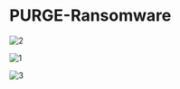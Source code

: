 # PURGE-Ransomware

![2](https://github.com/user-attachments/assets/e41ba8e3-2887-4623-9faa-a1a2e27121f5)

![1](https://github.com/user-attachments/assets/108348a9-03d5-4dce-80ce-cf0db02f280f)

![3](https://github.com/user-attachments/assets/a7e7a939-aaba-4194-993c-bae5aea3467f)
